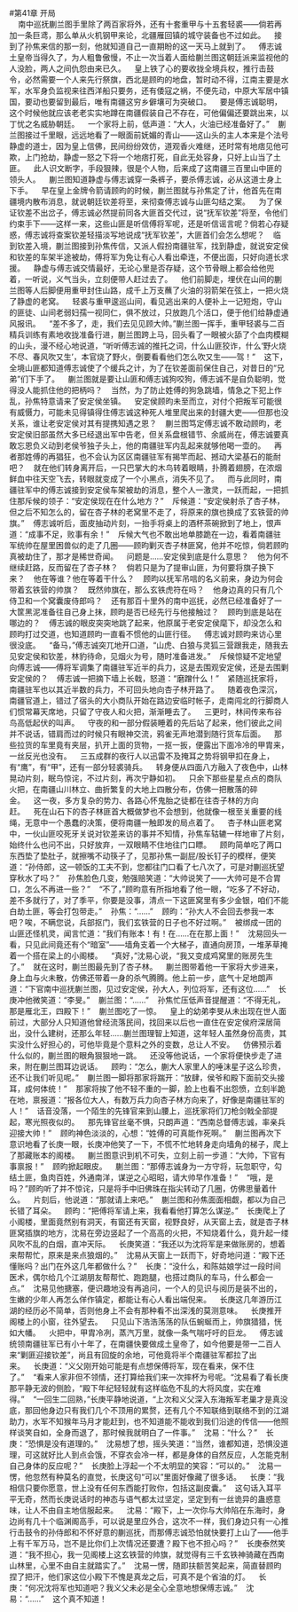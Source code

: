 #第41章 开局<br />    南中巡抚蒯兰图手里除了两百家将外，还有十套重甲与十五套轻裘——倘若再加一条巨鸢，那么单从火机钢甲来论，北疆雁回镇的城守装备也不过如此。    接到了孙焦来信的那一刻，他就知道自己一直期盼的这一天马上就到了。    傅志诚土皇帝当得久了，为人粗鲁傲慢，不止一次当着人面给蒯兰图这朝廷派来监视他的人没脸，两人之间仇怨由来已久。    皇上铁了心的要收拢全境兵权，推行击鼓令，必然需要一个人来先行祭旗，西北是顾昀的地盘，暂时动不得，江南主要是水军，水军身负监视来往西洋船只要务，还有倭寇之祸，不便先动，中原大军居中镇国，要动也要留到最后，唯有南疆这穷乡僻壤可为突破口。    要是傅志诚聪明，这个时候他就应该老老实实地蹲在南疆假装自己不存在，可他偏偏还要跳出来，以丁忧之名威胁朝廷。    一个家将上前，低声道：“大人，火油已经准备好了。”    蒯兰图接过千里眼，远远地看了一眼面前妩媚的青山——这山头的主人本来是个法号静虚的道士，因为皇上信佛，民间纷纷效仿，道观香火难继，还时常有地痞见他可欺，上门抢劫，静虚一怒之下将一个地痞打死，自此无处容身，只好上山当了土匪。    此人识文断字，手段狠辣，很是个人物，后来成了这南疆三百里山中匪的领头人。    蒯兰图知道静虚与傅志诚穿一条裤子，要杀傅志诚，必从这道士身上下手。    早在皇上金牌令箭请顾昀的时候，蒯兰图就与孙焦定了计，他首先在南疆境内散布消息，就说朝廷钦差将至，来彻查傅志诚与山匪勾结之案。    为了保证钦差不出岔子，傅志诚必然提前同各大匪首交代过，说“抚军钦差”将至，令他们约束手下——这样一来，这些山匪是听信傅将军呢，还是听信谣言呢？倘若心存疑惑，傅志诚将查案钦差轻描淡写地说成“抚军钦差”，大匪首们会怎么想呢？    临到钦差入境，蒯兰图接到孙焦传信，又派人假扮南疆驻军，找到静虚，就说安定侯和钦差的车架半途被劫，傅将军为免让有心人看出牵连，不便出面，只好向道长求援。    静虚与傅志诚交情最好，无论心里是否存疑，这个节骨眼上都会给他兜着，一听说，义气当头，立刻便带人赶过去了。    他们前脚走，埋伏在山间的蒯兰图等人后脚便用重甲封住山路，成千上万支蘸了火油的羽箭架在弦上，一把火烧了静虚的老窝。    轻裘与重甲逡巡山间，看见逃出来的人便补上一记短炮，守山的匪徒、山间老弱妇孺一视同仁，俱不放过，只放跑几个活口，便于他们给静虚通风报讯。    “差不多了，走，我们去见见顾大帅。”蒯兰图一挥手，重甲轻裘与二百精兵训练有素地收拢准备行进，蒯兰图跨上马，回头看了一眼被火舔了个血肉模糊的山头，漫不经心地说道，“听听傅志诚的推托之词，什么山匪狡诈，什么‘野火烧不尽、春风吹又生’，本官烧了野火，倒要看看他们怎么吹又生——驾！”    这下，全境山匪都知道傅志诚使了个缓兵之计，为了在钦差面前保住自己，对昔日的“兄弟”们下手了。    蒯兰图就是要让山匪和傅志诚狗咬狗，傅志诚不是自负聪明，觉得没人能抓住他的把柄吗？    当然，为了防止姓傅的狗急跳墙，情急之下犯上作乱，孙焦特意请来了安定侯坐镇。    安定侯顾昀未至而立，对付个把叛军可能很有威慑力，可能未见得镇得住傅志诚这种死人堆里爬出来的封疆大吏——但那也没关系，谁让老安定侯对其有提携知遇之恩？    蒯兰图笃定傅志诚不敢动顾昀，老安定侯旧部虽然大多已经退出军中告老，但关系盘根错节、余威尚在，傅志诚要真敢忘恩负义动到老侯爷独子头上，他的南疆驻军内乱起来就够他喝一壶的。    再者那姓傅的再猖狂，也不会认为区区南疆驻军有揭竿而起、撼动大梁基石的能耐吧？    就在他们转身离开后，一只巴掌大的木鸟转着眼睛，扑腾着翅膀，在浓烟鲜血中往天空飞去，转眼就变成了一个小黑点，消失不见了。    而与此同时，南疆驻军中的傅志诚接到安定侯车架被劫的消息，整个人一激灵，一跃而起，一把抓住那斥候的领子：“安定侯现在在什么地方？”    斥候道：“安定侯射杀了杏子林，但之后不知怎么的，留在杏子林的老窝里不走了，将原来的旗也换成了玄铁营的帅旗。”    傅志诚听后，面皮抽动片刻，一抬手将桌上的酒杯茶碗掀到了地上，恨声道：“成事不足，败事有余！”    斥候大气也不敢出地单膝跪在一边，看着南疆驻军统帅在屋里困兽似的走了几圈——顾昀剿灭杏子林匪窝，他并不吃惊，倘若顾昀真被劫住了，那才是稀世奇闻。    问题是……安定侯到底是什么意思？    他为何不继续赶路，反而留在了杏子林？    倘若只是为了提审山匪，为何要将旗子换下来？    他在等谁？他在等着干什么？    顾昀以抚军吊唁的名义前来，身边为何会带着玄铁营的帅旗？    既然帅旗在，那么玄铁虎符在吗？    他身边真的只有几个侍卫和一个窝囊废侍郎吗？    还有那百十里外的南中巡抚，必然已经准备好了一大筐黑泥准备往自己身上抹，顾昀是否已经先行与他接触过？    顾昀到底是站在哪边的？    傅志诚的眼皮突突地跳了起来，他原属于老安定侯麾下，却没怎么和顾昀打过交道，也知道顾昀一直看不惯他的山匪行径。    傅志诚对顾昀来访心里很没底。    “备马，”傅志诚突兀地开口道，“山虎、白狼与灵狐三营跟我走，随我去见安定侯和钦差，林豹待命，见烟火为号，随时准备进发。”    斥候惊疑不定地望向傅志诚——傅将军调集了南疆驻军近半的兵力，这是去围观安定侯，还是去围剿安定侯的？    傅志诚一把摘下墙上长戟，怒道：“磨蹭什么！”    紧随巡抚家将，南疆驻军也以其近半数的兵力，不可回头地向杏子林开路了。    随着夜色深沉，南疆官道上，错过了宿头的大小商队开始在路边安临时帐子，走南闯北的行脚商人们惯常幕天席地，只留了守夜人和火把，渐渐睡去了。    三更时，林间传来布谷鸟高低起伏的叫声。    守夜的和一部分假装睡着的先后站了起来，他们彼此之间并不说话，错肩而过的时候只有眼神交流，鸦雀无声地潜到随行货车后面。    那些拉货的车里竟有夹层，扒开上面的货物，一抠一扳，便露出下面冷冷的甲胄来，一丝反光也没有。    三五成群的夜行人以迅雷不及掩耳之势将钢甲扣在身上，有“鹰”，有“甲”，还有一部分轻裘骑兵。    转身便从四面八方融入了夜色中，山林晃动片刻，眠鸟惊诧，不过片刻，再次宁静如初。    只余下那些星星点点的商队火把，在南疆山川林立、曲折繁复的大地上四散分布，仿佛一把散落的碎金。    这一夜，多方复杂的势力、各路心怀鬼胎之徒都在往杏子林的方向赶。    死在山石下的杏子林匪首大概做梦也不会想到，他就像一根至关重要的线绳，无意中一个愚蠢的决策，便将南疆一触即发的局点着了。    杏子林山匪老窝中，一伙山匪咬死牙关说对钦差来访的事并不知情，孙焦车轱辘一样地审了片刻，始终什么也问不出，只好放弃，一双眼睛不住地往门口瞟。    顾昀简单吃了两口东西垫了垫肚子，就擦嘴不动筷子了，见那孙焦一副屁/股长钉子的模样，便笑道：“孙侍郎，这一顿饭的工夫不到，您都往门口看了七八次了，可是对蒯巡抚望穿秋水了吗？”    孙焦脸色几变，勉强赔笑道：“大帅说笑了——大帅可是不合胃口，怎么不再进一些？”    “不了，”顾昀意有所指地看了他一眼，“吃多了不好动，差不多就行了，对了季平，你要是没事，清点一下这匪窝里有多少金银，咱们不能白劫土匪，等会打包带走。”    孙焦：“……”    顾昀：“孙大人不会回去参我一本吧？唉，不瞒您说，兵部抠门，我们玄铁营的日子也不好过啊。”    被绑成一团的山匪还怪机灵，闻言忙道：“我们有账本！有！在……在在那上面！”    沈易回头一看，只见此间竟还有个“暗室”——墙角支着一个大梯子，直通向房顶，一堆茅草掩着一个搭在梁上的小阁楼。    “真好，”沈易心说，“我又变成鸡窝里的账房先生了。”    就在这时，蒯兰图最先到了杏子林。    蒯兰图带着他一干家将大步进来，身上血与火未散，仿佛还带着一身的杀气腾腾。他上前一步，底气十足地朗声道：“下官南中巡抚蒯兰图，见过安定侯，孙大人，列位将军，还有这位……”    长庚冲他微笑道：“李旻。”    蒯兰图：“……”    孙焦忙压低声音提醒道：“不得无礼，那是雁北王，四殿下！”    蒯兰图吃了一惊。    皇上的幼弟李旻从未出现在世人面前过，大部分人只知道他曾经流落民间，找回来以后也一直住在安定侯府深居简出，没什么建树，还那么年轻……蒯兰图理智上知道，这年轻人虽然身份高贵，其实没什么好担心的，可他毕竟是个意料之外的变数，总让人不安。    仿佛预示着什么似的，蒯兰图的眼角狠狠地一跳。    还没等他说话，一个家将便快步走了进来，附在蒯兰图耳边说话。    顾昀：“怎么，蒯大人家里人的唾沫星子这么珍贵，还不让我们听见呢。”    蒯兰图一脚将那家将踹开：“放肆，侯爷和殿下面前交头接耳，成何体统！”    那家将挨了他不轻不重的一脚，脸上也看不出怨愤，立刻半跪在地，禀报道：“报各位大人，有数万兵力向杏子林方向来了，好像是南疆驻军的人！”    话音没落，一个陌生的先锋官来到山腰上，巡抚家将们刀枪剑戟全部提起，寒光照夜似的。    那先锋官丝毫不惧，只朗声道：“西南总督傅志诚，率亲兵迎接大帅！”    顾昀神色淡淡的，心想：“姓傅的可真能作死啊。”    蒯兰图再次下意识地看了长庚一眼，长庚冲他笑了一下，不慌不忙地转身走向墙角的梯子，爬上了那藏账本的阁楼。    蒯兰图意识到机不可失，立刻上前一步道：“大帅，下官有事禀报！”    顾昀掀起眼皮。    蒯兰图：“那傅志诚身为一方守将，玩忽职守，勾结土匪，鱼肉百姓，外通南洋，谋逆之心昭昭，请大帅早作准备！”    “哦，是吗？”顾昀听了并不惊诧，只是将手中旧佛珠在指尖转动了几圈，仿佛思量着什么。    片刻后，他说道：“那就请上来吧。”    蒯兰图和孙焦面面相觑，都以为自己长错了耳朵。    顾昀：“把傅将军请上来，我看看他打算怎么谋逆。”    长庚爬上了小阁楼，里面竟然别有洞天，有窗还有天窗，视野良好，从天窗上去，就是杏子林匪窝插旗的地方，沈易在旁边竖起了一个高高的火把，不知烧着什么，竟升起一缕风吹不乱的白烟，直冲天际。    长庚笑道：“我还以为沈将军是来做账房的，想着来帮帮忙，原来是来点狼烟的。”    沈易从天窗上一跃而下，好奇地问道：“殿下还懂账吗？出门在外这几年都做什么？”    长庚：“没什么，和陈姑娘学过一段时间医术，偶尔给几个江湖朋友帮帮忙、跑跑腿，也搭过商队的车马，什么都会一点。”    沈易见他搪塞，便识趣地没有再追问，一个人的见识与阅历是装不出的，生嫩的少年人再怎么佯作镇定，都能让有心人看出端倪来。    长庚这几年游历江湖的经历必不简单，否则他身上不会有那种看不出深浅的莫测意味。    长庚推开阁楼上的小窗，往外望去。    只见山下浩浩荡荡的队伍蜿蜒而上，帅旗猎猎，恍如大幡。    火把中，甲胄冷冽，蒸汽万里，就像一条气喘吁吁的巨龙。    傅志诚统领南疆驻军已有小十年了，在南疆快要做成土皇帝了，如今他要是带一二百人来“剿匪迎接钦差”，尚且有回旋的余地，可他竟将半个南疆驻军都拉了出来。    长庚道：“义父刚开始可能是有点想保傅将军，现在看来，保不住了。”    “看来人家非但不领情，还打算给我们来一次摔杯为号呢。“沈易看了看长庚那平静无波的侧脸，“殿下年纪轻轻就有这样临危不乱的大将风度，实在难得。”    “一回生二回熟，”长庚平静地说道，“上次和义父深入东海叛军老巢才是真没底，那回他身边只有我们几个不顶用的累赘，还有几个不知联络到联络不到的江湖助力，水军不知猴年马月才能赶到，也不知道能不能收到我们沿途的传信——他照样谈笑自如，全身而退了，那时候我就明白了一件事。”    沈易：“什么？”    长庚：“恐惧是没有道理的。”    沈易想了想，摇头笑道：“当然，谁都知道，恐惧没道理，可这就好比人到点会饿，不穿衣会冷一样，都是身体的自然反应，人怎能克制自己身体的反应呢？”    长庚脸上浮起一个不太明显的笑容：“可以的。”    沈易一愣，他忽然有种莫名的直觉，长庚这句“可以”里面好像藏了很多话。    长庚：“我相信只要你愿意，世上没有任何东西能打败你，包括这副皮囊。”    这句话入耳平平无奇，然而长庚说话时的神态与语气都太过坚定，坚定到有一丝诡异的蛊惑意味，让人不由自主地信服起来。    沈易：“殿下，上一次你与大帅陷在东海时，身边尚有几十个临渊阁高手，可以说是里应外合，这次不一样，我们身边只有一心推行击鼓令的孙侍郎和不怀好意的蒯巡抚，而那傅志诚恐怕就快要打上山了——他手上有千军万马，岂不是比你们上次情况还要遭？殿下也不担心吗？”    长庚泰然笑道：“我不担心，我一见阁楼上这玄铁营的帅旗，就觉得有三千玄铁神骑藏在西南山林里，心里不由自主就踏实了。”    沈易一愣，随即扶额苦笑起来，简直替顾昀捏了把汗，他们家这位小殿下不愧是真龙之后，可真不是个省油的灯。    长庚：“何况沈将军也知道吧？我义父未必是全心全意地想保傅志诚。”    沈易：“……”    这个真不知道！
